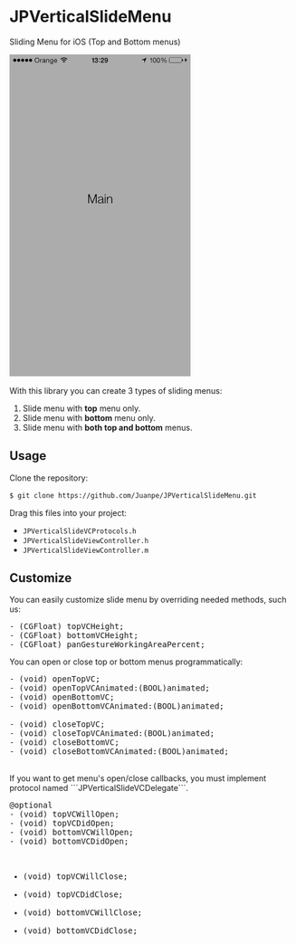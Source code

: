JPVerticalSlideMenu
===================

Sliding Menu for iOS (Top and Bottom menus)

<img src="JPVerticalSlideMenu.gif" width=320>

With this library you can create 3 types of sliding menus: <br>
1. Slide menu with <b>top</b> menu only. <br>
2. Slide menu with <b>bottom</b> menu only. <br>
3. Slide menu with <b>both top and bottom</b> menus. <br>

## Usage
Clone the repository:

```bash
$ git clone https://github.com/Juanpe/JPVerticalSlideMenu.git
```

Drag this files into your project:
- ```JPVerticalSlideVCProtocols.h```
- ```JPVerticalSlideViewController.h```
- ```JPVerticalSlideViewController.m```

## Customize

You can easily customize slide menu by overriding needed methods, such us: 
<pre>
- (CGFloat) topVCHeight;
- (CGFloat) bottomVCHeight;
- (CGFloat) panGestureWorkingAreaPercent;
</pre>

You can open or close top or bottom menus programmatically:
<pre>
- (void) openTopVC;
- (void) openTopVCAnimated:(BOOL)animated;
- (void) openBottomVC;
- (void) openBottomVCAnimated:(BOOL)animated;

- (void) closeTopVC;
- (void) closeTopVCAnimated:(BOOL)animated;
- (void) closeBottomVC;
- (void) closeBottomVCAnimated:(BOOL)animated;
</pre>

<br>
If you want to get menu's open/close callbacks, you must implement protocol named ```JPVerticalSlideVCDelegate```.
<pre>
@optional
- (void) topVCWillOpen;
- (void) topVCDidOpen;
- (void) bottomVCWillOpen;
- (void) bottomVCDidOpen;

- (void) topVCWillClose;
- (void) topVCDidClose;
- (void) bottomVCWillClose;
- (void) bottomVCDidClose;
</pre>

